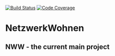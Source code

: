 [![Build Status](https://travis-ci.org/NetzwerkWohnen/NWW.svg?branch=master)](https://travis-ci.org/NetzwerkWohnen/NWW)
[![Code Coverage](https://img.shields.io/codecov/c/github/pvorb/property-providers/develop.svg)](https://codecov.io/github/pvorb/property-providers?branch=develop)

# NetzwerkWohnen
## NWW - the current main project
